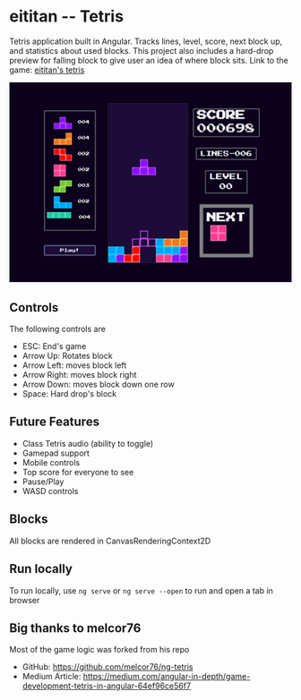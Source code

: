 # eititan -- Tetris

Tetris application built in Angular. Tracks lines, level, score, next block up, and statistics about used blocks. This project also includes a hard-drop preview 
for falling block to give user an idea of where block sits.
Link to the game: [eititan's tetris](https://tetris-app-eititan.herokuapp.com/)

![tetris-preview](src/assets/tetris-display.png)

## Controls
The following controls are
* ESC: End's game
* Arrow Up: Rotates block
* Arrow Left: moves block left
* Arrow Right: moves block right
* Arrow Down: moves block down one row
* Space: Hard drop's block

## Future Features

* Class Tetris audio (ability to toggle)
* Gamepad support
* Mobile controls
* Top score for everyone to see
* Pause/Play
* WASD controls

## Blocks
All blocks are rendered in CanvasRenderingContext2D

## Run locally
To run locally, use ```ng serve``` or ```ng serve --open``` to run and open a tab in browser

## Big thanks to melcor76

Most of the game logic was forked from his repo
* GitHub: https://github.com/melcor76/ng-tetris
* Medium Article: https://medium.com/angular-in-depth/game-development-tetris-in-angular-64ef96ce56f7